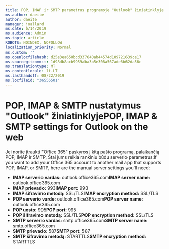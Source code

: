 ```yaml
---
title: POP, IMAP ir SMTP parametrus programoje "Outlook" žiniatinklyje
ms.author: daeite
author: daeite
manager: joallard
ms.date: 6/14/2019
ms.audience: Admin
ms.topic: article
ROBOTS: NOINDEX, NOFOLLOW
localization_priority: Normal
ms.custom: ''
ms.openlocfilehash: d25e3ea650bcd337640ab44574d109721639ce17
ms.sourcegitcommit: 1d98db8acb9959aba3b5e308a567ade6b62da56c
ms.translationtype: MT
ms.contentlocale: lt-LT
ms.lasthandoff: 08/22/2019
ms.locfileid: "36556501"
---
```

# <a name="pop-imap--smtp-settings-for-outlook-on-the-web"></a><span data-ttu-id="87bf8-102">POP, IMAP & SMTP nustatymus "Outlook" žiniatinklyje</span><span class="sxs-lookup"><span data-stu-id="87bf8-102">POP, IMAP & SMTP settings for Outlook on the web</span></span>

<span data-ttu-id="87bf8-103">Jei norite įtraukti "Office 365" paskyros į kitą pašto programą, palaikančią POP, IMAP ir SMTP, Štai jums reikia rankiniu būdu serverio parametrus:</span><span class="sxs-lookup"><span data-stu-id="87bf8-103">If you want to add your Office 365 account to another mail app that supports POP, IMAP, or SMTP, here are the manual server settings you'll need:</span></span>
  
- <span data-ttu-id="87bf8-104">**IMAP serverio vardas:** outlook.office365.com</span><span class="sxs-lookup"><span data-stu-id="87bf8-104">**IMAP server name:** outlook.office365.com</span></span>
- <span data-ttu-id="87bf8-105">**IMAP prievado:** 993</span><span class="sxs-lookup"><span data-stu-id="87bf8-105">**IMAP port:** 993</span></span>
- <span data-ttu-id="87bf8-106">**IMAP šifravimo metodą:** SSL/TLS</span><span class="sxs-lookup"><span data-stu-id="87bf8-106">**IMAP encryption method:** SSL/TLS</span></span>
- <span data-ttu-id="87bf8-107">**POP serverio varde:** outlook.office365.com</span><span class="sxs-lookup"><span data-stu-id="87bf8-107">**POP server name:** outlook.office365.com</span></span>  
- <span data-ttu-id="87bf8-108">**POP uosto:** 995</span><span class="sxs-lookup"><span data-stu-id="87bf8-108">**POP port:** 995</span></span>  
- <span data-ttu-id="87bf8-109">**POP šifravimo metodą:** SSL/TLS</span><span class="sxs-lookup"><span data-stu-id="87bf8-109">**POP encryption method:** SSL/TLS</span></span>  
- <span data-ttu-id="87bf8-110">**SMTP serverio vardas:** smtp.office365.com</span><span class="sxs-lookup"><span data-stu-id="87bf8-110">**SMTP server name:** smtp.office365.com</span></span>
- <span data-ttu-id="87bf8-111">**SMTP prievado:** 587</span><span class="sxs-lookup"><span data-stu-id="87bf8-111">**SMTP port:** 587</span></span>
- <span data-ttu-id="87bf8-112">**SMTP šifravimo metodą:** STARTTLS</span><span class="sxs-lookup"><span data-stu-id="87bf8-112">**SMTP encryption method:** STARTTLS</span></span>